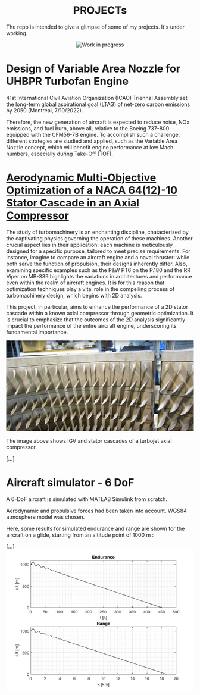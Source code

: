 
<h1 align="center">PROJECTs</h1>

The repo is intended to give a glimpse of some of my projects. It's under working.
<p align="center">
  <img src="https://github.com/vejsili/voyager/blob/main/gif/WIP.gif" alt="Work in progress" width=256 >
</p>

# Design of Variable Area Nozzle for UHBPR Turbofan Engine
41st International Civil Aviation Organization (ICAO) Triennal Assembly set the long-term global aspirational goal (LTAG) of net-zero carbon emissions by 2050 (Montréal, 7/10/2022).

Therefore, the new generation of aircraft is expected to reduce noise, NOx emissions, and fuel burn, above all, relative to the Boeing 737-800 equipped with the CFM56-7B engine. To accomplish such a challenge, different strategies are studied and applied, such as the Variable Area Nozzle concept, which will benefit engine performance at low Mach numbers, especially during Take-Off (TOF).



# [Aerodynamic Multi-Objective Optimization of a NACA 64(12)-10 Stator Cascade in an Axial Compressor](https://github.com/vejsili/voyager/blob/main/docs/Vejsili_Mirsad_Project_MAOM_rev4_Open.pdf)
The study of turbomachinery is an enchanting discipline, chatacterized by the captivating physics governing the operation of these machines.
Another crucial aspect lies in their application: each machine is meticulously designed for a specific purpose, tailored to meet precise requirements.
For instance, imagine to compare an aircraft engine and a naval thruster: while both serve the function of propulsion, their designs inherently differ.
Also, examining specific examples such as the P&W PT6 on the P.180 and the RR Viper on MB-339 highlights the variations in architectures and performance even within the realm of aircraft engines.
It is for this reason that optimization techniques play a vital role in the compelling process of turbomachinery design, which begins with 2D analysis.

This project, in particular, aims to enhance the performance of a 2D stator cascade within a known axial compressor through geometric optimization.
It is crucial to emphasize that the outcomes of the 2D analysis significantly impact the performance of the entire aircraft engine, underscoring its fundamental importance.

<p align="center">
  <img src="https://github.com/vejsili/voyager/blob/main/images/image_01_MAOM_StatoricCascade.png">
</p>
The image above shows IGV and stator cascades of a turbojet axial compressor.

[...]

# Aircraft simulator - 6 DoF

A 6-DoF aircraft is simulated with MATLAB Simulink from scratch. 

Aerodynamic and propulsive forces had been taken into account. WGS84 atmosphere model was chosen.

Here, some results for simulated endurance and range are shown for the aircraft on a glide, starting from an altitude point of 1000 m :
<p align="center">

  
[...]
  <img src="https://github.com/vejsili/voyager/blob/main/images/image_01_Simulink_PerformancePlot.jpg">
</p>




